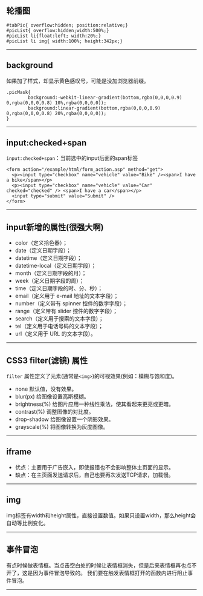 ## 轮播图

    #tabPic{ overflow:hidden; position:relative;}
    #picList{ overflow:hidden;width:500%;}
    #picList li{float:left; width:20%;}
    #picList li img{ width:100%; height:342px;}
    
- - -
## background
如果加了样式，却显示黄色感叹号，可能是没加浏览器前缀。

    .picMask{ 
            background:-webkit-linear-gradient(bottom,rgba(0,0,0,0.9) 0,rgba(0,0,0,0.8) 10%,rgba(0,0,0,0));
            background:linear-gradient(bottom,rgba(0,0,0,0.9) 0,rgba(0,0,0,0.8) 20%,rgba(0,0,0,0));
    }

- - -
## input:checked+span
`input:checked+span`：当前选中的input后面的span标签

    <form action="/example/html/form_action.asp" method="get">
      <p><input type="checkbox" name="vehicle" value="Bike" /><span>I have a bike</span></p>
      <p><input type="checkbox" name="vehicle" value="Car" checked="checked" /> <span>I have a car</span></p>
      <input type="submit" value="Submit" />
    </form>

- - -
## input新增的属性(很强大啊)

- color（定义拾色器）；
- date（定义日期字段）；
- datetime（定义日期字段）；
- datetime-local（定义日期字段）；
- month（定义日期字段的月）；
- week（定义日期字段的周）；
- time（定义日期字段的时、分、秒）；
- email（定义用于 e-mail 地址的文本字段）；
- number（定义带有 spinner 控件的数字字段）；
- range（定义带有 slider 控件的数字字段）；
- search（定义用于搜索的文本字段）；
- tel（定义用于电话号码的文本字段）；
- url（定义用于 URL 的文本字段）。

- - -
## CSS3 filter(滤镜) 属性

`filter` 属性定义了元素(通常是`<img>`)的可视效果(例如：模糊与饱和度)。

- none	默认值，没有效果。
- blur(px)	给图像设置高斯模糊。
- brightness(%)	给图片应用一种线性乘法，使其看起来更亮或更暗。
- contrast(%)	调整图像的对比度。
- drop-shadow    给图像设置一个阴影效果。
- grayscale(%)	将图像转换为灰度图像。

- - -
## iframe

- 优点：主要用于广告嵌入，即使报错也不会影响整体主页面的显示。
- 缺点：在主页面发送请求后，自己也要再次发送TCP请求，加载慢。

- - -
## img
img标签有width和height属性，直接设置数值。如果只设置width，那么height会自动等比例变化。

- - -
## 事件冒泡
有点时候做表情框。当点击空白处的时候让表情框消失，但是后来表情框再也点不开了，这是因为事件冒泡导致的。
我们要在触发表情框打开的函数内进行阻止事件冒泡。

- - -
